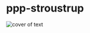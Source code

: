 # ppp-stroustrup

![cover of text](https://images-na.ssl-images-amazon.com/images/I/51j679vpDGL._SX406_BO1,204,203,200_.jpg)
